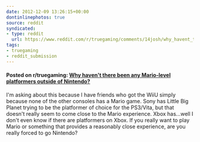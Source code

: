 ```yaml
---
date: 2012-12-09 13:26:15+00:00
dontinlinephotos: true
source: reddit
syndicated:
- type: reddit
  url: https://www.reddit.com/r/truegaming/comments/14josh/why_havent_there_been_any_mariolevel_platformers/
tags:
- truegaming
- reddit_submission
---
```


#### Posted on r/truegaming: [Why haven't there been any Mario-level platformers outside of Nintendo?](https://www.reddit.com/r/truegaming/comments/14josh/why_havent_there_been_any_mariolevel_platformers/)

I'm asking about this because I have friends who got the WiiU simply because none of the other consoles has a Mario game. Sony has Little Big Planet trying to be the platformer of choice for the PS3/Vita, but that doesn't really seem to come close to the Mario experience. Xbox has...well I don't even know if there are platformers on Xbox. If you really want to play Mario or something that provides a reasonably close experience, are you really forced to go Nintendo?
